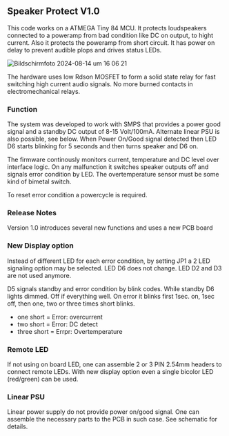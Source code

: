 ## Speaker Protect V1.0
This code works on a ATMEGA Tiny 84 MCU. It protects loudspeakers connected to a poweramp from bad condition like DC on output, to hight current. Also it protects the poweramp from short circuit. It has power on delay to prevent audible plops and drives status LEDs.

![Bildschirmfoto 2024-08-14 um 16 06 21](https://github.com/user-attachments/assets/f063ba86-7f50-4f9c-aebe-8dfd12e58b72)

The hardware uses low Rdson MOSFET to form a solid state relay for fast switching high current audio signals. No more burned contacts in electromechanical relays.

### Function
The system was developed to work with SMPS that provides a power good signal and a standby DC output of 8-15 Volt/100mA. Alternate linear PSU is also possible, see below.
When Power On/Good signal detected then LED D6 starts blinking for 5 seconds and then turns speaker and D6 on.

The firmware continously monitors current, temperature and DC level over interface logic. On any malfunction it switches speaker outputs off and signals error condition by LED. The overtemperature sensor must be some kind of bimetal switch. 

To reset error condition a powercycle is required.

### Release Notes
Version 1.0 introduces several new functions and uses a new PCB board

### New Display option
Instead of different LED for each error condition, by setting JP1 a 2 LED signaling option may be selected. LED D6 does not change. LED D2 and D3 are not used anymore.

D5 signals standby and error condition by blink codes. While standby D6 lights dimmed. Off if everything well. On error it blinks first 1sec. on, 1sec off, then one, two or three times short blinks. 

- one short = Error: overcurrent
- two short = Error: DC detect
- three short = Errpr: Overtemperature

### Remote LED
If not using on board LED, one can assemble 2 or 3 PIN 2.54mm headers to connect remote LEDs. With new display option even a single bicolor LED (red/green) can be used.

### Linear PSU
Linear power supply do not provide power on/good signal. One can assemble the necessary parts to the PCB in such case. See schematic for details. 
